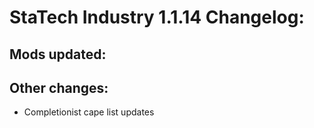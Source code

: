 # StaTech Industry 1.1.14 Changelog:

## Mods updated:

## Other changes:
- Completionist cape list updates